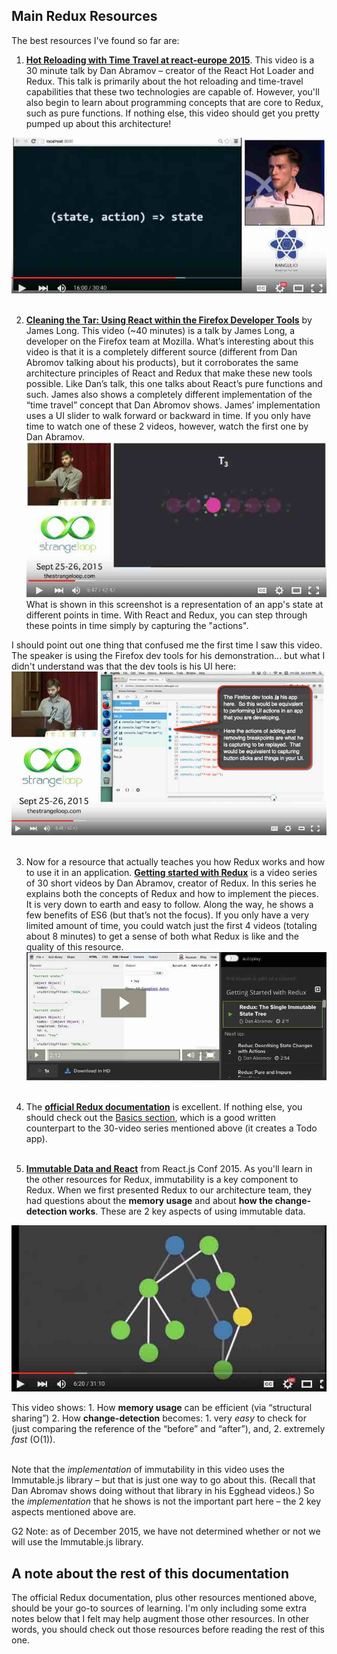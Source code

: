 ## Main Redux Resources
The best resources I've found so far are:
1. [**Hot Reloading with Time Travel at react-europe 2015**](https://www.youtube.com/watch?v=xsSnOQynTHs). This video is a 30 minute talk by Dan Abramov – creator of the React Hot Loader and Redux.  This talk is primarily about the hot reloading and time-travel capabilities that these two technologies are capable of. However, you'll also begin to learn about programming concepts that are core to Redux, such as pure functions.  If nothing else, this video should get you pretty pumped up about this architecture!

 ![](_assets/2015-12-18_18-02-41.jpg)
 <br /><br />
 
2. [**Cleaning the Tar: Using React within the Firefox Developer Tools**](https://www.youtube.com/watch?v=qUlRpybs7_c) by James Long.  This video (~40 minutes) is a talk by James Long, a developer on the Firefox team at Mozilla.  What’s interesting about this video is that it is a completely different source (different from Dan Abromov talking about his products), but it corroborates the same architecture principles of React and Redux that make these new tools possible.  Like Dan’s talk, this one talks about React’s pure functions and such.  James also shows a completely different implementation of the “time travel” concept that Dan Abromov shows.  James’ implementation uses a UI slider to walk forward or backward in time.  If you only have time to watch one of these 2 videos, however, watch the first one by Dan Abramov.
![](_assets/2015-12-18_18-10-09.jpg) What is shown in this screenshot is a representation of an app's state at different points in time.  With React and Redux, you can step through these points in time simply by capturing the "actions".  

 I should point out one thing that confused me the first time I saw this video.  The speaker is using the Firefox dev tools for his demonstration... but what I didn't understand was that the dev tools is his UI here:
 ![](2015-12-18_22-13-59.jpg)
<br /><br />

3. Now for a resource that actually teaches you how Redux works and how to use it in an application.  [**Getting started with Redux**](https://egghead.io/series/getting-started-with-redux) is a video series of 30 short videos by Dan Abramov, creator of Redux.  In this series he explains both the concepts of Redux and how to implement the pieces.  It is very down to earth and easy to follow.  Along the way, he shows a few benefits of ES6 (but that’s not the focus).  If you only have a very limited amount of time, you could watch just the first 4 videos (totaling about 8 minutes) to get a sense of both what Redux is like and the quality of this resource.  
![](_assets/2015-12-18_18-33-59.jpg)
<br /><br />

4. The [**official Redux documentation**](http://rackt.org/redux/index.html) is excellent. If nothing else, you should check out the [Basics section](http://rackt.org/redux/docs/basics/index.html), which is a good written counterpart to the 30-video series mentioned above (it creates a Todo app).
<br /><br />

5. [**Immutable Data and React**](https://www.youtube.com/watch?v=I7IdS-PbEgI) from React.js Conf 2015.  As you'll learn in the other resources for Redux, immutability is a key component to Redux.  When we first presented Redux to our architecture team, they had questions about the **memory usage** and about **how the change-detection works**.  These are 2 key aspects of using immutable data.  

 ![](_assets/2015-12-18_19-00-01.jpg)

 This video shows:
     1. How **memory usage** can be efficient (via “structural sharing”)
     2. How **change-detection** becomes:
        1. very *easy* to check for (just comparing the reference of the “before” and “after”), and,
        2. extremely *fast* (O(1)). 
 <br /><br />
 
 Note that the *implementation* of immutability in this video uses the Immutable.js library – but that is just one way to go about this.  (Recall that Dan Abromav shows doing without that library in his Egghead videos.)  So the *implementation* that he shows is not the important part here – the 2 key aspects mentioned above are.  

 <p class="g2-note"> <span class="g2-note__heading">G2 Note</span>: as of December 2015, we have not determined whether or not we will use the <span class="bold">Immutable.js</span> library.</p>


   


## A note about the rest of this documentation
The official Redux documentation, plus other resources mentioned above, should be your go-to sources of learning.  I'm only including some extra notes below that I felt may help augment those other resources.  In other words, you should check out those resources before reading the rest of this one.
